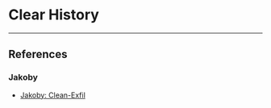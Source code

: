 # Clear History

---
## References

### Jakoby

- [Jakoby: Clean-Exfil](https://github.com/I-Am-Jakoby/PowerShell-for-Hackers/blob/main/Functions/Clean-Exfil.md)